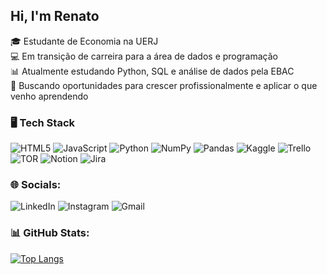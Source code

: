 ## Hi, I'm Renato 
🎓 Estudante de Economia na UERJ  
💻 Em transição de carreira para a área de dados e programação  
📊 Atualmente estudando Python, SQL e análise de dados pela EBAC  
🚀 Buscando oportunidades para crescer profissionalmente e aplicar o que venho aprendendo

### 🖥️ Tech Stack
![HTML5](https://img.shields.io/badge/html5-%23E34F26.svg?style=for-the-badge&logo=html5&logoColor=white) ![JavaScript](https://img.shields.io/badge/javascript-%23323330.svg?style=for-the-badge&logo=javascript&logoColor=%23F7DF1E) ![Python](https://img.shields.io/badge/python-3670A0?style=for-the-badge&logo=python&logoColor=ffdd54) ![NumPy](https://img.shields.io/badge/numpy-%23013243.svg?style=for-the-badge&logo=numpy&logoColor=white) ![Pandas](https://img.shields.io/badge/pandas-%23150458.svg?style=for-the-badge&logo=pandas&logoColor=white) ![Kaggle](https://img.shields.io/badge/Kaggle-035a7d?style=for-the-badge&logo=kaggle&logoColor=white) ![Trello](https://img.shields.io/badge/Trello-%23026AA7.svg?style=for-the-badge&logo=Trello&logoColor=white) ![TOR](https://img.shields.io/badge/tor-%237E4798.svg?style=for-the-badge&logo=tor-project&logoColor=white) ![Notion](https://img.shields.io/badge/Notion-%23000000.svg?style=for-the-badge&logo=notion&logoColor=white) 	![Jira](https://img.shields.io/badge/jira-%230A0FFF.svg?style=for-the-badge&logo=jira&logoColor=white)


### 🌐 Socials:
![LinkedIn](https://img.shields.io/badge/linkedin-%230077B5.svg?style=for-the-badge&logo=linkedin&logoColor=white(https://www.linkedin.com/in/renatoprestes/)) 	![Instagram](https://img.shields.io/badge/Instagram-%23E4405F.svg?style=for-the-badge&logo=Instagram&logoColor=white) ![Gmail](https://img.shields.io/badge/Gmail-D14836?style=for-the-badge&logo=gmail&logoColor=white)

### 📊 GitHub Stats:

[![Top Langs](https://github-readme-stats.vercel.app/api/top-langs/?username=anuraghazra&layout_icons=true&theme=dark#gh-dark-mode-only)](https://github.com/anuraghazra/github-readme-stats#gh-dark-mode-only)
